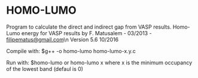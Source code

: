 # HOMO-LUMO
Program to calculate the direct and indirect gap from VASP results.
Homo-Lumo energy for VASP results by F. Matusalem - 03/2013 - filipematus@gmail.com\n Version 5.6 10/2016

Compile with: $g++ -o homo-lumo homo-lumo-x.y.c

Run with: $homo-lumo or homo-lumo x where x is the minimum occupancy of the lowest band (defaul is 0)
